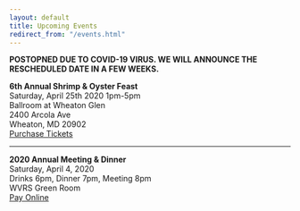 ```yaml
---
layout: default
title: Upcoming Events
redirect_from: "/events.html"
---
```


<p><strong>POSTOPNED DUE TO COVID-19 VIRUS.  WE WILL ANNOUNCE THE RESCHEDULED DATE IN A FEW WEEKS.</strong>
<p><strong>6th Annual Shrimp & Oyster Feast</strong>
<br />Saturday, April 25th 2020 1pm-5pm
<br />Ballroom at Wheaton Glen
<br />2400 Arcola Ave
<br />Wheaton, MD 20902
<br /><a href="{{ '/events/2020-shrimp-and-oyster' | relative_url }}">Purchase Tickets</a></p>

<hr> 

<p><strong>2020 Annual Meeting & Dinner</strong>
<br />Saturday, April 4, 2020
<br />Drinks 6pm, Dinner 7pm, Meeting 8pm
<br />WVRS Green Room
<br /><a href="https://www.paypal.com/cgi-bin/webscr?cmd=_s-xclick&hosted_button_id=UWLKLFKL57PBQ">Pay Online</a></p>
